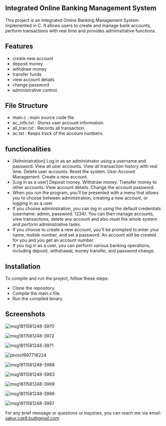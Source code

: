 ## Integrated Online Banking Management System

This project is an Integrated Online Banking Management System implemented in C. It allows users to create and manage bank accounts, perform transactions with real time and provides administrative functions.


## Features

- create new account
- deposit money
- withdraw money
- transfer funds
- view account details
- change password
- administrative control.
## File Structure

- main.c : main source code file.
- ac_info.txt : Stores user account information.
- all_tran.txt : Records all transaction.
- ac.txt : Keeps track of the account numbers.


## functionalities

- [Administration] Log in as an administrator using a username and password. View all user accounts. View all transaction history with real time. Delete user accounts. Reset the system. User Account Management. Create a new account.
- [Log in as a user] Deposit money. Withdraw money. Transfer money to other accounts. View account details. Change the account password.
- When you run the program, you'll be presented with a menu that allows you to choose between administration, creating a new account, or logging in as a user.
- If you choose administration, you can log in using the default credentials (username: admin, password: 1234). You can then manage accounts, view transactions, delete any account and also reset the whole system and perform administrative tasks.
- If you choose to create a new account, you'll be prompted to enter your name, mobile number, and set a password. An account will be created for you and you get an account number.
- If you log in as a user, you can perform various banking operations, including deposit, withdrawal, money transfer, and password change.


## Installation
To compile and run the project, follow these steps:
- Clone the repository.
- Compile the main.c file.
- Run the compiled binary.


## Screenshots

![msg1811581248-3970](https://github.com/sakur024/iobms/assets/148443357/fa1a9393-adc7-40db-a9a6-b22ba7e474b8)

![msg1811581248-3972](https://github.com/sakur024/iobms/assets/148443357/803a8e4e-4a44-4a71-9924-bd90756b34a0)

![msg1811581248-3971](https://github.com/sakur024/iobms/assets/148443357/b543f6af-2d82-450f-9289-8a04db36f7f5)

![photo1697716224](https://github.com/sakur024/iobms/assets/148443357/15b9a09a-9a39-4cbe-9172-fb0752286b20)

![msg1811581248-3988](https://github.com/sakur024/iobms/assets/148443357/7e14bb20-1c16-4470-a0e0-8a557caa2133)

![msg1811581248-3983](https://github.com/sakur024/iobms/assets/148443357/f619d5d2-70f6-41bb-84c7-8b0a45b513a2)

![msg1811581248-3989](https://github.com/sakur024/iobms/assets/148443357/6cd1e51e-3c62-4430-91e7-f5e1531e576a)


![msg1811581248-3986](https://github.com/sakur024/iobms/assets/148443357/57a19904-5ab5-4a70-ba2c-c83f97811339)

![msg1811581248-3987](https://github.com/sakur024/iobms/assets/148443357/fcba43e3-2254-445f-b7ef-818c8fbbc194)

For any brief message or questions or inquiries, you can reach me via email: sakur.cse9.bu@gmail.com
